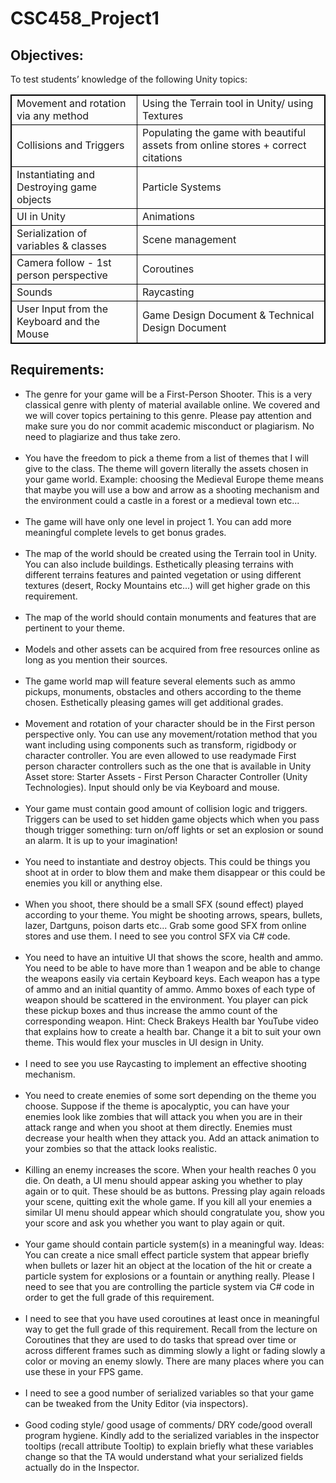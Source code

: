 <style>
table, td{
    border: 1px solid black;
}
</style>

<h1>CSC458_Project1</h1>

<h2>Objectives:</h2>

<p>To test students’ knowledge of the following Unity topics:</p>

<table>

<tr>
    <td>Movement and rotation via any method</td>
    <td>Using the Terrain tool in Unity/ using Textures</td>
</tr>

<tr>
    <td>Collisions and Triggers</td>
    <td>Populating the game with beautiful assets from online stores + correct citations</td>
</tr>

<tr>
    <td>Instantiating and Destroying game objects</td>
    <td>Particle Systems</td>
</tr>

<tr>
    <td>UI in Unity</td>
    <td>Animations</td>
</tr>

<tr>
    <td>Serialization of variables & classes</td>
    <td>Scene management</td>
</tr>

<tr>
    <td>Camera follow - 1st person perspective</td>
    <td>Coroutines</td>
</tr>

<tr>
    <td>Sounds</td>
    <td>Raycasting</td>
</tr>

<tr>
    <td>User Input from the Keyboard and the Mouse</td>
    <td>Game Design Document & Technical Design Document</td>
</tr>

</table>

<h2>Requirements:</h2>

<ul>
    <li>The genre for your game will be a First-Person Shooter. This is a very classical genre with plenty of material available online. We covered and we will cover topics pertaining to this genre. Please pay attention and make sure you do nor commit academic misconduct or plagiarism. No need to plagiarize and thus take zero.</li>
    <br>
    <li>You have the freedom to pick a theme from a list of themes that I will give to the class. The theme will govern literally the assets chosen in your game world. Example: choosing the Medieval Europe theme means that maybe you will use a bow and arrow as a shooting mechanism and the environment could a castle in a forest or a medieval town etc...</li>
    <br>
    <li>The game will have only one level in project 1. You can add more meaningful complete levels to get bonus grades.</li>
    <br>
    <li>The map of the world should be created using the Terrain tool in Unity. You can also include buildings. Esthetically pleasing terrains with different terrains features and painted vegetation or using different textures (desert, Rocky Mountains etc...) will get higher grade on this requirement.</li>
    <br>
    <li>The map of the world should contain monuments and features that are pertinent to your theme.</li>
    <br>
    <li>Models and other assets can be acquired from free resources online as long as you mention their sources.</li>
    <br>
    <li>The game world map will feature several elements such as ammo pickups, monuments, obstacles and
    others according to the theme chosen. Esthetically pleasing games will get additional grades.</li>
    <br>
    <li>Movement and rotation of your character should be in the First person perspective only. You can use any movement/rotation method that you want including using components such as transform, rigidbody or character controller. You are even allowed to use readymade First person character controllers such as the one that is available in Unity Asset store: Starter Assets - First Person Character Controller (Unity Technologies). Input should only be via Keyboard and mouse.</li>
    <br>
    <li>Your game must contain good amount of collision logic and triggers. Triggers can be used to set hidden game objects which when you pass though trigger something: turn on/off lights or set an explosion or sound an alarm. It is up to your imagination!</li>
    <br>
    <li>You need to instantiate and destroy objects. This could be things you shoot at in order to blow them and make them disappear or this could be enemies you kill or anything else.</li>
    <br>
    <li>When you shoot, there should be a small SFX (sound effect) played according to your theme. You might be shooting arrows, spears, bullets, lazer, Dartguns, poison darts etc... Grab some good SFX from online stores and use them. I need to see you control SFX via C# code.</li>
    <br>
    <li>You need to have an intuitive UI that shows the score, health and ammo. You need to be able to have more than 1 weapon and be able to change the weapons easily via certain Keyboard keys. Each weapon has a type of ammo and an initial quantity of ammo. Ammo boxes of each type of weapon should be scattered in the environment. You player can pick these pickup boxes and thus increase the ammo count of the corresponding weapon. Hint: Check Brakeys Health bar YouTube video that explains how to create a health bar. Change it a bit to suit your own theme. This would flex your muscles in UI design in Unity.</li>
    <br>
    <li>I need to see you use Raycasting to implement an effective shooting mechanism.</li>
    <br>
    <li>You need to create enemies of some sort depending on the theme you choose. Suppose if the theme is apocalyptic, you can have your enemies look like zombies that will attack you when you are in their attack range and when you shoot at them directly. Enemies must decrease your health when they attack you. Add an attack animation to your zombies so that the attack looks realistic.</li>
    <br>
    <li>Killing an enemy increases the score. When your health reaches 0 you die. On death, a UI menu should appear asking you whether to play again or to quit. These should be as buttons. Pressing play again reloads your scene, quitting exit the whole game. If you kill all your enemies a similar UI menu should appear which should congratulate you, show you your score and ask you whether you want to play again or quit.</li>
    <br>
    <li>Your game should contain particle system(s) in a meaningful way. Ideas: You can create a nice small effect particle system that appear briefly when bullets or lazer hit an object at the location of the hit or create a particle system for explosions or a fountain or anything really. Please I need to see that you are controlling the particle system via C# code in order to get the full grade of this requirement.</li>
    <br>
    <li>I need to see that you have used coroutines at least once in meaningful way to get the full grade of this requirement. Recall from the lecture on Coroutines that they are used to do tasks that spread over time or across different frames such as dimming slowly a light or fading slowly a color or moving an enemy slowly. There are many places where you can use these in your FPS game.</li>
    <br>
    <li>I need to see a good number of serialized variables so that your game can be tweaked from the Unity Editor (via inspectors).</li>
    <br>
    <li>Good coding style/ good usage of comments/ DRY code/good overall program hygiene. Kindly add to the serialized variables in the inspector tooltips (recall attribute Tooltip) to explain briefly what these variables change so that the TA would understand what your serialized fields actually do in the Inspector.</li>
</ul>